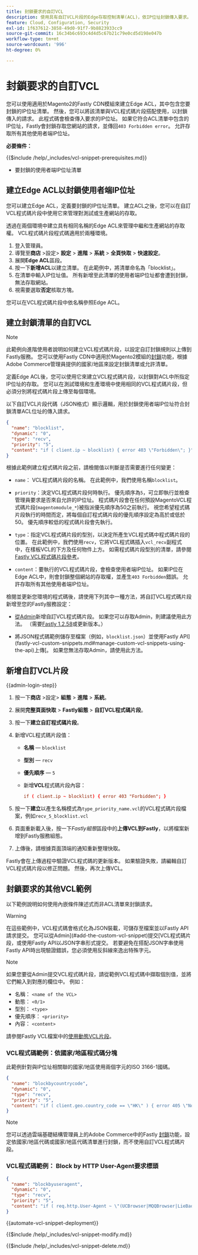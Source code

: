 ```yaml
---
title: 封鎖要求的自訂VCL
description: 使用具有自訂VCL片段的Edge存取控制清單(ACL)，依IP位址封鎖傳入要求。
feature: Cloud, Configuration, Security
exl-id: 1f637612-3858-49d0-91f7-9b8823933cc9
source-git-commit: 16c34b6c693c4d4d5c67b21c79e0cd5d198e047b
workflow-type: tm+mt
source-wordcount: '996'
ht-degree: 0%

---
```


# 封鎖要求的自訂VCL

您可以使用適用於Magento2的Fastly CDN模組來建立Edge ACL，其中包含您要封鎖的IP位址清單。 然後，您可以將該清單與VCL程式碼片段搭配使用，以封鎖傳入的請求。 此程式碼會檢查傳入要求的IP位址。 如果它符合ACL清單中包含的IP位址，Fastly會封鎖存取您網站的請求，並傳回`403 Forbidden error`。 允許存取所有其他使用者端IP位址。

**必要條件：**

{{$include /help/_includes/vcl-snippet-prerequisites.md}}

- 要封鎖的使用者端IP位址清單

## 建立Edge ACL以封鎖使用者端IP位址

您可以建立Edge ACL，定義要封鎖的IP位址清單。 建立ACL之後，您可以在自訂VCL程式碼片段中使用它來管理對測試或生產網站的存取。

透過在兩個環境中建立具有相同名稱的Edge ACL來管理中繼和生產網站的存取權。 VCL程式碼片段程式碼適用於兩種環境。

1. 登入管理員。
1. 導覽至&#x200B;**商店** >設定> **設定** > **進階** > **系統** > **全頁快取** > **快速設定**。
1. 展開&#x200B;**Edge ACL**&#x200B;區段。
1. 按一下&#x200B;**新增ACL**&#x200B;以建立清單。 在此範例中，將清單命名為「blocklist」。
1. 在清單中輸入IP位址值。 所有新增至此清單的使用者端IP位址都會遭到封鎖，無法存取網站。
1. 視需要選取&#x200B;**否定**&#x200B;核取方塊。

您可以在VCL程式碼片段中依名稱參照Edge ACL。

## 建立封鎖清單的自訂VCL

>[!NOTE]
>
>此範例向進階使用者說明如何建立VCL程式碼片段，以設定自訂封鎖規則以上傳到Fastly服務。 您可以使用Fastly CDN中適用於Magento2模組的[封鎖](https://github.com/fastly/fastly-magento2/blob/master/Documentation/Guides/BLOCKING.md)功能，根據Adobe Commerce管理員提供的國家/地區來設定封鎖清單或允許清單。

定義Edge ACL後，您可以使用它來建立VCL程式碼片段，以封鎖對ACL中所指定IP位址的存取。 您可以在測試環境和生產環境中使用相同的VCL程式碼片段，但必須分別將程式碼片段上傳至每個環境。

以下自訂VCL片段代碼（JSON格式）顯示邏輯，用於封鎖使用者端IP位址符合封鎖清單ACL位址的傳入請求。

```json
{
  "name": "blocklist",
  "dynamic": "0",
  "type": "recv",
  "priority": "5",
  "content": "if ( client.ip ~ blocklist) { error 403 \"Forbidden\"; }"
}
```

根據此範例建立程式碼片段之前，請檢閱值以判斷是否需要進行任何變更：

- `name`： VCL程式碼片段的名稱。 在此範例中，我們使用名稱`blocklist`。

- `priority`：決定VCL程式碼片段何時執行。 優先順序為`5`，可立即執行並檢查管理員要求是否來自允許的IP位址。 程式碼片段會在任何預設MagentoVCL程式碼片段(`magentomodule_*`)被指派優先順序為50之前執行。 視您希望程式碼片段執行的時間而定，將每個自訂程式碼片段的優先順序設定為高於或低於50。 優先順序較低的程式碼片段會先執行。

- `type`：指定VCL程式碼片段的型別，以決定所產生VCL程式碼中程式碼片段的位置。 在此範例中，我們使用`recv`，它將VCL程式碼插入`vcl_recv`副程式中，在樣板VCL的下方及任何物件上方。 如需程式碼片段型別的清單，請參閱[Fastly VCL程式碼片段參考](https://docs.fastly.com/api/config#api-section-snippet)。

- `content`：要執行的VCL程式碼片段，會檢查使用者端IP位址。 如果IP位在Edge ACL中，則會封鎖整個網站的存取權，並產生`403 Forbidden`錯誤。 允許存取所有其他使用者端IP位址。

檢閱並更新您環境的程式碼後，請使用下列其中一種方法，將自訂VCL程式碼片段新增至您的Fastly服務設定：

- [從Admin](#add-the-custom-vcl-snippet)新增自訂VCL程式碼片段。 如果您可以存取Admin，則建議使用此方法。 （需要[Fastly 1.2.58](fastly-configuration.md#upgrade-fastly-module)或更新版本。）

- 將JSON程式碼範例儲存至檔案（例如，`blocklist.json`）並使用Fastly API](fastly-vcl-custom-snippets.md#manage-custom-vcl-snippets-using-the-api)上傳[。 如果您無法存取Admin，請使用此方法。

## 新增自訂VCL片段

{{admin-login-step}}

1. 按一下&#x200B;**商店** >設定> **組態** > **進階** > **系統**。

1. 展開&#x200B;**完整頁面快取** > **Fastly組態** > **自訂VCL程式碼片段**。

1. 按一下&#x200B;**建立自訂程式碼片段**。

1. 新增VCL程式碼片段值：

   - **名稱** — `blocklist`

   - **型別** — `recv`

   - **優先順序** — `5`

   - 新增&#x200B;**VCL**&#x200B;程式碼片段內容：

     ```conf
     if ( client.ip ~ blocklist) { error 403 "Forbidden"; }
     ```

1. 按一下&#x200B;**建立**&#x200B;以產生名稱模式為`type_priority_name.vcl`的VCL程式碼片段檔案，例如`recv_5_blocklist.vcl`

1. 頁面重新載入後，按一下&#x200B;*Fastly組態*&#x200B;區段中的&#x200B;**上傳VCL到Fastly**，以將檔案新增到Fastly服務組態。

1. 上傳後，請根據頁面頂端的通知重新整理快取。

Fastly會在上傳過程中驗證VCL程式碼的更新版本。 如果驗證失敗，請編輯自訂VCL程式碼片段以修正問題。 然後，再次上傳VCL。

## 封鎖要求的其他VCL範例

以下範例說明如何使用內嵌條件陳述式而非ACL清單來封鎖請求。

>[!WARNING]
>
>在這些範例中，VCL程式碼會格式化為JSON裝載，可儲存至檔案並以Fastly API請求提交。 您可以從Admin](#add-the-custom-vcl-snippet)提交[VCL程式碼片段，或使用Fastly API以JSON字串形式提交。 若要避免在搭配JSON字串使用Fastly API時出現驗證錯誤，您必須使用反斜線來逸出特殊字元。

>[!NOTE]
>如果您要從Admin提交VCL程式碼片段，請從範例VCL程式碼中擷取個別值，並將它們輸入到對應的欄位中。 例如：
>- 名稱： `<name of the VCL>`
>- 動態： `<0/1>`
>- 型別： `<type>`
>- 優先順序： `<priority>`
>- 內容： `<content>`

請參閱Fastly VCL檔案中的[使用動態VCL片段](https://docs.fastly.com/vcl/vcl-snippets/)。

### VCL程式碼範例：依國家/地區程式碼分塊

此範例針對與IP位址相關聯的國家/地區使用兩個字元的ISO 3166-1國碼。

```json
{
  "name": "blockbycountrycode",
  "dynamic": "0",
  "type": "recv",
  "priority": "5",
  "content": "if ( client.geo.country_code == \"HK\" ) { error 405 \"Not allowed\";}"
}
```

>[!NOTE]
>
>您可以透過雲端基礎結構管理員上的Adobe Commerce中的Fastly [封鎖](https://github.com/fastly/fastly-magento2/blob/master/Documentation/Guides/BLOCKING.md)功能，設定依國家/地區代碼或國家/地區代碼清單進行封鎖，而不使用自訂VCL程式碼片段。

### VCL程式碼範例： Block by HTTP User-Agent要求標頭

```json
{
  "name": "blockbyuseragent",
  "dynamic": "0",
  "type": "recv",
  "priority": "5",
  "content": "if ( req.http.User-Agent ~ \"(UCBrowser|MQQBrowser|LieBaoFast|Mb2345Browser)\" ) {error 405 \"Not allowed\";}"
}
```

{{automate-vcl-snippet-deployment}}

{{$include /help/_includes/vcl-snippet-modify.md}}

{{$include /help/_includes/vcl-snippet-delete.md}}
